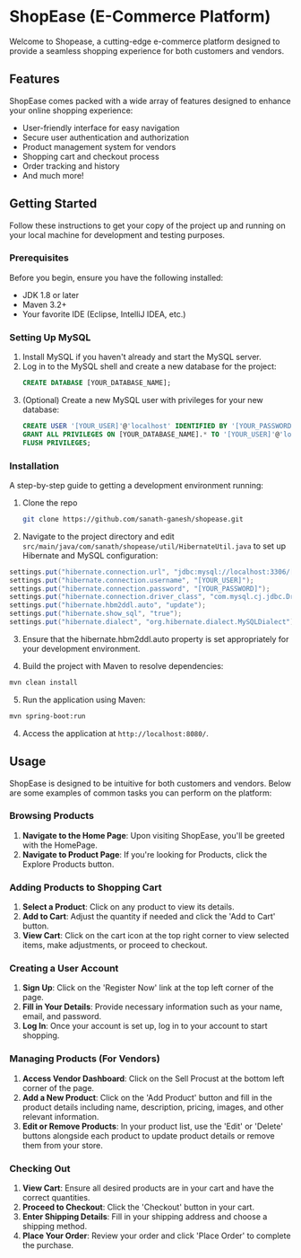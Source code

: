 # ShopEase (E-Commerce Platform)

Welcome to Shopease, a cutting-edge e-commerce platform designed to provide a seamless shopping experience for both customers and vendors.

## Features

ShopEase comes packed with a wide array of features designed to enhance your online shopping experience:

- User-friendly interface for easy navigation
- Secure user authentication and authorization
- Product management system for vendors
- Shopping cart and checkout process
- Order tracking and history
- And much more!

## Getting Started

Follow these instructions to get your copy of the project up and running on your local machine for development and testing purposes.

### Prerequisites

Before you begin, ensure you have the following installed:
- JDK 1.8 or later
- Maven 3.2+
- Your favorite IDE (Eclipse, IntelliJ IDEA, etc.)

### Setting Up MySQL

1. Install MySQL if you haven't already and start the MySQL server.
2. Log in to the MySQL shell and create a new database for the project:
   ```sql
   CREATE DATABASE [YOUR_DATABASE_NAME];
3. (Optional) Create a new MySQL user with privileges for your new database:
   ```sql
   CREATE USER '[YOUR_USER]'@'localhost' IDENTIFIED BY '[YOUR_PASSWORD]';
   GRANT ALL PRIVILEGES ON [YOUR_DATABASE_NAME].* TO '[YOUR_USER]'@'localhost';
   FLUSH PRIVILEGES;

### Installation

A step-by-step guide to getting a development environment running:

1. Clone the repo
   ```sh
   git clone https://github.com/sanath-ganesh/shopease.git

2. Navigate to the project directory and edit `src/main/java/com/sanath/shopease/util/HibernateUtil.java` to set up Hibernate and MySQL configuration:
  ```java
  settings.put("hibernate.connection.url", "jdbc:mysql://localhost:3306/[YOUR_DATABASE_NAME]");
  settings.put("hibernate.connection.username", "[YOUR_USER]");
  settings.put("hibernate.connection.password", "[YOUR_PASSWORD]");
  settings.put("hibernate.connection.driver_class", "com.mysql.cj.jdbc.Driver");
  settings.put("hibernate.hbm2ddl.auto", "update");
  settings.put("hibernate.show_sql", "true");
  settings.put("hibernate.dialect", "org.hibernate.dialect.MySQLDialect");
  ```
  
3. Ensure that the hibernate.hbm2ddl.auto property is set appropriately for your development environment.

4. Build the project with Maven to resolve dependencies:
  ```sh
  mvn clean install
  ```

5. Run the application using Maven:
  ```sh
  mvn spring-boot:run
  ```
4. Access the application at `http://localhost:8080/`.

## Usage

ShopEase is designed to be intuitive for both customers and vendors. Below are some examples of common tasks you can perform on the platform:

### Browsing Products

1. **Navigate to the Home Page**: Upon visiting ShopEase, you'll be greeted with the HomePage.
2. **Navigate to Product Page**: If you're looking for Products, click the Explore Products button.

### Adding Products to Shopping Cart

1. **Select a Product**: Click on any product to view its details.
2. **Add to Cart**: Adjust the quantity if needed and click the 'Add to Cart' button.
3. **View Cart**: Click on the cart icon at the top right corner to view selected items, make adjustments, or proceed to checkout.

### Creating a User Account

1. **Sign Up**: Click on the 'Register Now' link at the top left corner of the page.
2. **Fill in Your Details**: Provide necessary information such as your name, email, and password.
3. **Log In**: Once your account is set up, log in to your account to start shopping.

### Managing Products (For Vendors)

1. **Access Vendor Dashboard**: Click on the Sell Procust at the bottom left corner of the page.
2. **Add a New Product**: Click on the 'Add Product' button and fill in the product details including name, description, pricing, images, and other relevant information.
3. **Edit or Remove Products**: In your product list, use the 'Edit' or 'Delete' buttons alongside each product to update product details or remove them from your store.

### Checking Out

1. **View Cart**: Ensure all desired products are in your cart and have the correct quantities.
2. **Proceed to Checkout**: Click the 'Checkout' button in your cart.
3. **Enter Shipping Details**: Fill in your shipping address and choose a shipping method.
5. **Place Your Order**: Review your order and click 'Place Order' to complete the purchase.

